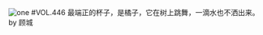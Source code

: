 ![one](http://image.wufazhuce.com/FmvNXcl7q12nTOblVf9GXdIj2VbK)
#VOL.446
最端正的杯子，是橘子，它在树上跳舞，一滴水也不洒出来。by 顾城